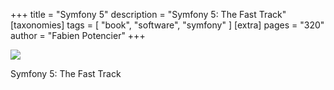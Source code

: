 +++
title = "Symfony 5"
description = "Symfony 5: The Fast Track"
[taxonomies]
tags = [ "book", "software", "symfony" ]
[extra]
pages = "320"
author = "Fabien Potencier"
+++

<a target="_blank"  href="https://www.amazon.de/gp/product/2918390372/ref=as_li_tl?ie=UTF8&camp=1638&creative=6742&creativeASIN=2918390372&linkCode=as2&tag=chemaclass-21&linkId=5a1e8db0580ffd3936b6f9f06771949e">
    <img border="0" src="https://images-na.ssl-images-amazon.com/images/I/51k0-fcJjmL._SX331_BO1,204,203,200_.jpg" >
</a>

<!-- more -->

Symfony 5: The Fast Track
